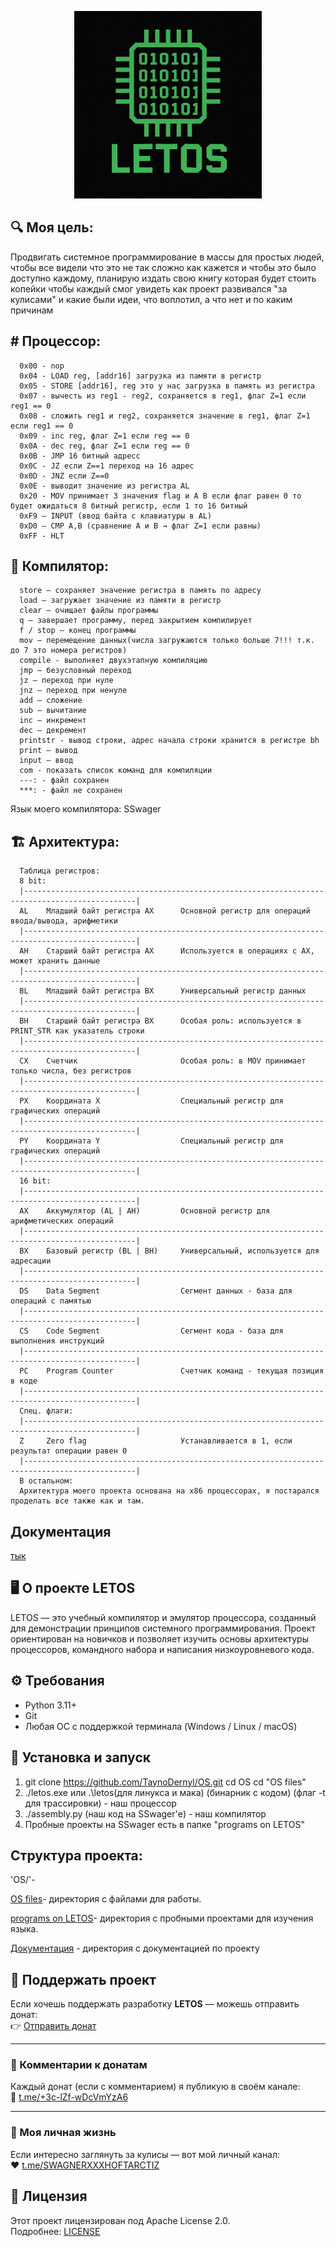 
<p align="center">
  <img src="Letoslogo.png" alt="LETOS" width="300">
</p>

## 🔍 Моя цель:

Продвигать системное программирование в массы для простых людей, чтобы все видели что это не так сложно как кажется и чтобы это было доступно каждому, планирую издать свою книгу которая будет стоить копейки чтобы каждый смог увидеть как проект развивался "за кулисами" и какие были идеи, что воплотил, а что нет и по каким причинам

## # Процессор:

      0x00 - nop
      0x04 - LOAD reg, [addr16] загрузка из памяти в регистр
      0x05 - STORE [addr16], reg это у нас загрузка в память из регистра
      0х07 - вычесть из reg1 - reg2, сохраняется в reg1, флаг Z=1 если reg1 == 0
      0х08 - сложить reg1 и reg2, сохраняется значение в reg1, флаг Z=1 если reg1 == 0
      0х09 - inc reg, флаг Z=1 если reg == 0
      0x0A - dec reg, флаг Z=1 если reg == 0
      0x0B - JMP 16 битный адресс
      0х0С - JZ если Z==1 переход на 16 адрес
      0х0D - JNZ если Z==0
      0x0E - выводит значение из регистра АL
      0x20 - MOV принимает 3 значения flag и A B если флаг равен 0 то будет ожидаться 8 битный регистр, если 1 то 16 битный
      0xF9 – INPUT (ввод байта с клавиатуры в AL)
      0xD0 – CMP A,B (сравнение A и B → флаг Z=1 если равны)
      0хFF - HLT

## 📖 Компилятор:

      store — сохраняет значение регистра в память по адресу
      load — загружает значение из памяти в регистр
      clear — очищает файлы программы
      q — завершает программу, перед закрытием компилирует
      f / stop — конец программы
      mov — перемещение данных(числа загружаются только больше 7!!! т.к. до 7 это номера регистров)
      compile - выполняет двухэтапную компиляцию
      jmp — безусловный переход
      jz — переход при нуле
      jnz — переход при ненуле
      add — сложение
      sub — вычитание
      inc — инкремент
      dec — декремент
      printstr - вывод строки, адрес начала строки хранится в регистре bh
      print — вывод
      input — ввод
      com - показать список команд для компиляции
      ---: - файл сохранен
      ***: - файл не сохранен

Язык моего компилятора: SSwager

## 🏗️ Архитектура:
      Таблица регистров:
      8 bit:
      |-----------------------------------------------------------------------------------------------|
      AL    Младший байт регистра AX      Основной регистр для операций ввода/вывода, арифметики
      |-----------------------------------------------------------------------------------------------|
      AH    Старший байт регистра AX      Используется в операциях с AX, может хранить данные
      |-----------------------------------------------------------------------------------------------|
      BL    Младший байт регистра BX      Универсальный регистр данных
      |-----------------------------------------------------------------------------------------------|
      BH    Старший байт регистра BX      Особая роль: используется в PRINT_STR как указатель строки
      |-----------------------------------------------------------------------------------------------|
      CX    Счетчик                       Особая роль: в MOV принимает только числа, без регистров
      |-----------------------------------------------------------------------------------------------|
      PX    Координата X                  Специальный регистр для графических операций
      |-----------------------------------------------------------------------------------------------|
      PY    Координата Y                  Специальный регистр для графических операций
      |-----------------------------------------------------------------------------------------------|
      16 bit:
      |-----------------------------------------------------------------------------------------------|
      AX    Аккумулятор (AL | AH)         Основной регистр для арифметических операций
      |-----------------------------------------------------------------------------------------------|
      BX    Базовый регистр (BL | BH)     Универсальный, используется для адресации
      |-----------------------------------------------------------------------------------------------|
      DS    Data Segment                  Сегмент данных - база для операций с памятью
      |-----------------------------------------------------------------------------------------------|
      CS    Code Segment                  Сегмент кода - база для выполнения инструкций
      |-----------------------------------------------------------------------------------------------|
      PC    Program Counter               Счетчик команд - текущая позиция в коде
      |-----------------------------------------------------------------------------------------------|
      Спец. флаги:
      |-----------------------------------------------------------------------------------------------|
      Z     Zero flag                     Устанавливается в 1, если результат операции равен 0
      |-----------------------------------------------------------------------------------------------|
      В остальном:
      Архитектура моего проекта основана на x86 процессорах, я постарался проделать все также как и там.

## Документация

[тык](docs/cpu.md)

## 🖥️ О проекте LETOS

LETOS — это учебный компилятор и эмулятор процессора, созданный для демонстрации принципов системного программирования. 
Проект ориентирован на новичков и позволяет изучить основы архитектуры процессоров, командного набора и написания низкоуровневого кода.

## ⚙️ Требования

- Python 3.11+
- Git
- Любая ОС с поддержкой терминала (Windows / Linux / macOS)

## 🚀 Установка и запуск

1. git clone https://github.com/TaynoDernyl/OS.git
   cd OS cd "OS files"
2. ./letos.exe или .\letos(для линукса и мака) (бинарник с кодом) (флаг -t для трассировки) - наш процессор
3. ./assembly.py (наш код на SSwager'е) - наш компилятор
4. Пробные проекты на SSwager есть в папке "programs on LETOS"

## Структура проекта:
'OS/'-

[OS files](/OS%20files/)- директория с файлами для работы.

[programs on LETOS](/programs%20on%20LETOS/)- директория с пробными проектами для изучения языка.

[Документация](/docs/) - директория с документацией по проекту

## 💸 Поддержать проект

Если хочешь поддержать разработку **LETOS** — можешь отправить донат:  
👉 [Отправить донат](https://t.me/send?start=IVx2Bdjsc4ma)

---

### 💬 Комментарии к донатам
Каждый донат (если с комментарием) я публикую в своём канале:  
📢 [t.me/+3c-lZf-wDcVmYzA6](https://t.me/+3c-lZf-wDcVmYzA6)

---

### 🧠 Моя личная жизнь
Если интересно заглянуть за кулисы — вот мой личный канал:  
❤️ [t.me/SWAGNERXXXHOFTARCTIZ](https://t.me/SWAGNERXXX)

## 📄 Лицензия
Этот проект лицензирован под Apache License 2.0.  
Подробнее: [LICENSE](https://www.apache.org/licenses/LICENSE-2.0.txt)
